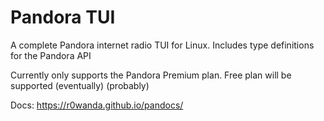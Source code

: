 # Pandora TUI

A complete Pandora internet radio TUI for Linux. Includes type definitions for the Pandora API

Currently only supports the Pandora Premium plan. Free plan will be supported (eventually) (probably)

Docs: https://r0wanda.github.io/pandocs/